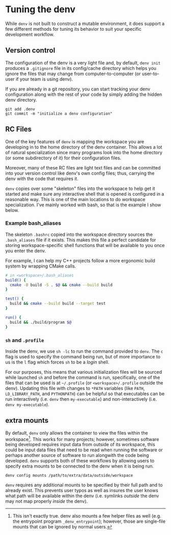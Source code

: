 # Tuning the denv
While `denv` is not built to construct a mutable environment,
it does support a few different methods for tuning its behavior
to suit your specific development workflow.

## Version control
The configuration of the denv is a very light file and, by default,
`denv init` produces a `.gitignore` file in its config/cache directory
which helps you ignore the files that may change from computer-to-computer
(or user-to-user if your team is using denv).

If you are already in a git repository, you can start tracking your denv
configuration along with the rest of your code by simply adding the hidden
denv directory.
```
git add .denv
git commit -m "initialize a denv configuration"
```

## RC Files
One of the key features of `denv` is mapping the workspace you
are developing in to the home directory of the denv container.
This allows a lot of natural specialization since many programs
look into the home directory (or some subdirectory of it) for 
their configuration files.

Moreover, many of these RC files are light text files and can
be committed into your version control like denv's own config
files; thus, carrying the denv with the code that requires it.

`denv` copies over some "skeleton" files into the workspace to
help get it started and make sure any interactive shell that is
opened is configured in a reasonable way. This is one of the main
locations to do workspace specialization. I've mainly worked with
bash, so that is the example I show below.

### Example bash\_aliases
The skeleton `.bashrc` copied into the workspace directory sources the
`.bash_aliases` file if it exists. This makes this file a perfect 
candidate for storing workspace-specific shell functions that will
be available to you once you enter the denv.

For example, I can help my C++ projects follow a more ergonomic
build system by wrapping CMake calls.
```bash
# in <workspace>/.bash_aliases
build() {
  cmake -B build -S . $@ && cmake --build build
}

test() {
  build && cmake --build build --target test
}

run() {
  build && ./build/program $@
}
```

### `sh` and `.profile`
Inside the denv, we use `sh -lc` to run the command provided to `denv`.
The `c` flag is used to specify the command being run, but of more importance
to us is the `l` flag which forces `sh` to be a _login_ shell.

For our purposes, this means that various initialization files will be sourced
while launched `sh` and before the command is run, specifically, one of the files
that can be used is at `~/.profile` (or `<workspace>/.profile` outside the denv).
Updating this file with changes to `*PATH` variables (like `PATH`, `LD_LIBRARY_PATH`,
and `PYTHONPATH`) can be helpful so that executables can be run interactively
(i.e. `denv` then `my-executable`) and non-interactively (i.e. `denv my-executable`).

## extra mounts
By default, `denv` only allows the container to view the files within
the workspace[^1]. This works for many projects; however,
sometimes software being developed requires input data from outside
of its workspace, this could be input data files that need to be read
when running the software or perhaps another source of software to run
alongwith the code being developed. `denv` supports both of these workflows
by allowing users to specify extra mounts to be connected to the denv
when it is being run.
```
denv config mounts /path/to/extra/data/outside/workspace
```
`denv` requires any additional mounts to be specified by their full path
and to already exist. This prevents user typos as well as insures the user
knows what path will be available within the denv (i.e. symlinks _outside_
the denv may not map properly _inside_ the denv).

[^1]: This isn't exactly true. denv also mounts a few helper files as well
(e.g. the entrypoint program `_denv_entrypoint`); however, those are single-file
mounts that can be ignored by normal users.
